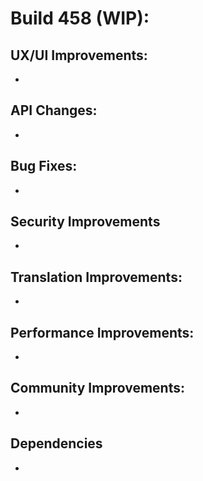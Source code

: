 # Build 458 (WIP):

## UX/UI Improvements:
-

## API Changes:
-

## Bug Fixes:
-

## Security Improvements
-

## Translation Improvements:
-

## Performance Improvements:
-

## Community Improvements:
-

## Dependencies
-
